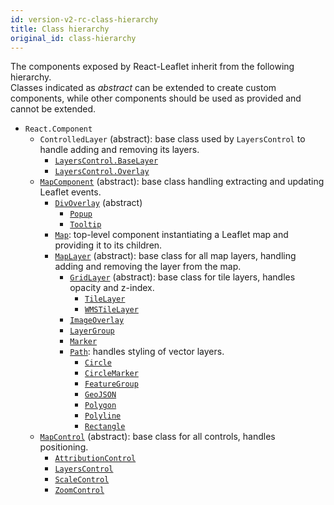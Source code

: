 ```yaml
---
id: version-v2-rc-class-hierarchy
title: Class hierarchy
original_id: class-hierarchy
---
```


The components exposed by React-Leaflet inherit from the following hierarchy.\
Classes indicated as _abstract_ can be extended to create custom components, while other components should be used as provided and cannot be extended.

- `React.Component`
  - `ControlledLayer` (abstract): base class used by `LayersControl` to handle adding and removing its layers.
    - [`LayersControl.BaseLayer`](components.md#layerscontrolbaselayer)
    - [`LayersControl.Overlay`](components.md#layerscontroloverlay)
  - [`MapComponent`](components.md#mapcomponent) (abstract): base class handling extracting and updating Leaflet events.
    - [`DivOverlay`](components.md#divoverlay) (abstract)
      - [`Popup`](components.md#popup)
      - [`Tooltip`](components.md#tooltip)
    - [`Map`](components.md#map): top-level component instantiating a Leaflet map and providing it to its children.
    - [`MapLayer`](components.md#maplayer) (abstract): base class for all map layers, handling adding and removing the layer from the map.
      - [`GridLayer`](components.md#gridlayer) (abstract): base class for tile layers, handles opacity and z-index.
        - [`TileLayer`](components.md#tilelayer)
        - [`WMSTileLayer`](components.md#wmstilelayer)
      - [`ImageOverlay`](components.md#imageoverlay)
      - [`LayerGroup`](components.md#layergroup)
      - [`Marker`](components.md#marker)
      - [`Path`](components.md#path): handles styling of vector layers.
        - [`Circle`](components.md#circle)
        - [`CircleMarker`](components.md#circlemarker)
        - [`FeatureGroup`](components.md#featuregroup)
        - [`GeoJSON`](components.md#geojson)
        - [`Polygon`](components.md#polygon)
        - [`Polyline`](components.md#polyline)
        - [`Rectangle`](components.md#rectangle)
  - [`MapControl`](components.md#mapcontrol) (abstract): base class for all controls, handles positioning.
    - [`AttributionControl`](components.md#attributioncontrol)
    - [`LayersControl`](components.md#layerscontrol)
    - [`ScaleControl`](components.md#scalecontrol)
    - [`ZoomControl`](components.md#zoomcontrol)
